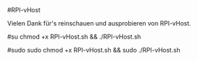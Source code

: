 #RPI-vHost

Vielen Dank für's reinschauen und ausprobieren von RPI-vHost.

#su
chmod +x RPI-vHost.sh && ./RPI-vHost.sh

#sudo
sudo chmod +x RPI-vHost.sh && sudo ./RPI-vHost.sh
